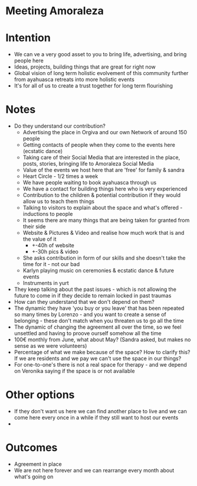 # Meeting Amoraleza

# Intention

- We can ve a very good asset to you to bring life, advertising, and bring people here
- Ideas, projects, building things that are great for right now
- Global vision of long term holistic evolvement of this community further from ayahuasca retreats into more holistic events
- It's for all of us to create a trust together for long term flourishing

# Notes

- Do they understand our contribution?
    - Advertising the place in Orgiva and our own Network of around 150 people
    - Getting contacts of people when they come to the events here (ecstatic dance)
    - Taking care of their Social Media that are interested in the place, posts, stories, bringing life to Amoraleza Social Media
    - Value of the events we host here that are 'free' for family & sandra
    - Heart Circle - 1/2 times a week
    - We have people waiting to book ayahuasca through us
    - We have a contact for building things here who is very experienced
    - Contribution to the children & potential contribution if they would allow us to teach them things
    - Talking to visitors to explain about the space and what's offered - inductions to people
    - It seems there are many things that are being taken for granted from their side
    - Website & Pictures & Video and realise how much work that is and the value of it
        - +-40h of website
        - +-30h pics & video
    - She asks contribution in form of our skills and she doesn't take the time for it - not our bad
    - Karlyn playing music on ceremonies & ecstatic dance & future events
    - Instruments in yurt
- They keep talking about the past issues - which is not allowing the future to come in if they decide to remain locked in past traumas
- How can they understand that we don't depend on them?
- The dynamic they have 'you buy or you leave' that has been repeated so many times by Lorenzo - and you want to create a sense of belonging - these don't match when you threaten us to go all the time
- The dynamic of changing the agreement all over the time, so we feel unsettled and having to proove ourself somehow all the time
- 100€ monthly from June, what about May? (Sandra asked, but makes no sense as we were volunteers)
- Percentage of what we make because of the space? How to clarify this? If we are residents and we pay we can't use the space in our things?
- For one-to-one's there is not a real space for therapy - and we depend on Veronika saying if the space is or not available

# Other options

- If they don't want us here we can find another place to live and we can come here every once in a while if they still want to host our events
- 

# Outcomes

- Agreement in place
- We are not here forever and we can rearrange every month about what's going on